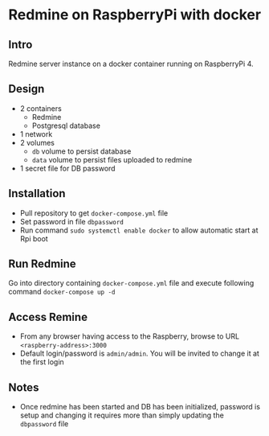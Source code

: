 # Redmine on RaspberryPi with docker
## Intro
Redmine server instance on a docker container running on RaspberryPi 4.
## Design
* 2 containers
  * Redmine
  * Postgresql database
* 1 network
* 2 volumes
  * `db` volume to persist database
  * `data` volume to persist files uploaded to redmine
* 1 secret file for DB password

## Installation
* Pull repository to get `docker-compose.yml` file
* Set password in file `dbpassword`
* Run command `sudo systemctl enable docker` to allow automatic start at Rpi boot

## Run Redmine
Go into directory containing `docker-compose.yml` file and execute following command
```docker-compose up -d```

## Access Remine
* From any browser having access to the Raspberry, browse to  URL `<raspberry-address>:3000`
* Default login/password is `admin/admin`. You will be invited to change it at the first login


## Notes
* Once redmine has been started and DB has been initialized, password is setup and changing it requires more than simply updating the `dbpassword` file

